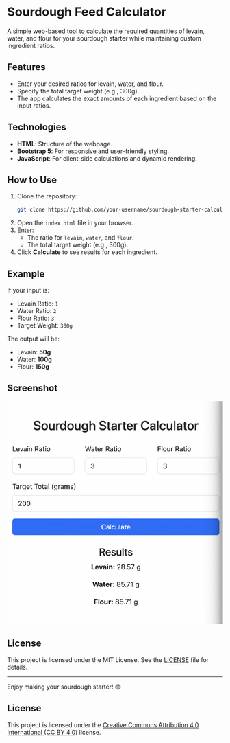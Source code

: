 # Sourdough Feed Calculator

A simple web-based tool to calculate the required quantities of levain, water, and flour for your sourdough starter while maintaining custom ingredient ratios.

## Features
- Enter your desired ratios for levain, water, and flour.
- Specify the total target weight (e.g., 300g).
- The app calculates the exact amounts of each ingredient based on the input ratios.

## Technologies
- **HTML**: Structure of the webpage.
- **Bootstrap 5**: For responsive and user-friendly styling.
- **JavaScript**: For client-side calculations and dynamic rendering.

## How to Use
1. Clone the repository:
   ```bash
   git clone https://github.com/your-username/sourdough-starter-calculator.git
   ```
2. Open the `index.html` file in your browser.
3. Enter:
   - The ratio for `levain`, `water`, and `flour`.
   - The total target weight (e.g., 300g).
4. Click **Calculate** to see results for each ingredient.

## Example
If your input is:
- Levain Ratio: `1`
- Water Ratio: `2`
- Flour Ratio: `3`
- Target Weight: `300g`

The output will be:
- Levain: **50g**
- Water: **100g**
- Flour: **150g**

## Screenshot
![Sourdough Starter Calculator](screenshot.png) <!-- Add a screenshot of your app -->

## License
This project is licensed under the MIT License. See the [LICENSE](LICENSE) file for details.

---

Enjoy making your sourdough starter! 😊

## License
This project is licensed under the [Creative Commons Attribution 4.0 International (CC BY 4.0)](LICENSE) license.